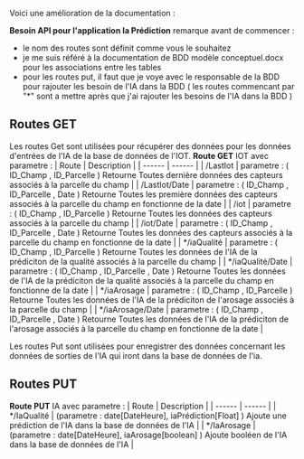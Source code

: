 Voici une amélioration de la documentation :

**Besoin API pour l'application Ia Prédiction**
remarque avant de commencer :
- le nom des routes sont définit comme vous le souhaitez
- je me suis référé à la documentation de BDD modèle conceptuel.docx pour les associations entre les tables
- pour les routes put, il faut que je voye avec le responsable de la BDD pour rajouter les besoin de l'IA dans la BDD ( les routes commencant par "*" sont a mettre après que j'ai rajouter les besoins de l'IA dans la BDD )

## Routes GET

Les routes Get sont utilisées pour récupérer des données pour les données d'entrées de l'IA de la base de données de l'IOT.
**Route GET** IOT avec parametre :
| Route | Description |
| ------ | ------ |
| /LastIot | parametre : ( ID_Champ , ID_Parcelle ) Retourne Toutes dernière données des capteurs associés à la parcelle du champ |
| /LastIot/Date | parametre : ( ID_Champ , ID_Parcelle , Date ) Retourne Toutes les première données des capteurs associés à la parcelle du champ en fonctionne de la date |
| /iot | parametre : ( ID_Champ , ID_Parcelle ) Retourne Toutes les données des capteurs associés à la parcelle du champ |
| /iot/Date | parametre : ( ID_Champ , ID_Parcelle , Date ) Retourne Toutes les données des capteurs associés à la parcelle du champ en fonctionne de la date |
| */iaQualité | parametre : ( ID_Champ , ID_Parcelle ) Retourne Toutes les données de l'IA de la prédiciton de la qualité associés à la parcelle du champ |
| */iaQualité/Date | parametre : ( ID_Champ , ID_Parcelle , Date ) Retourne Toutes les données de l'IA de la prédiciton de la qualité associés à la parcelle du champ en fonctionne de la date |
| */iaArosage | parametre : ( ID_Champ , ID_Parcelle ) Retourne Toutes les données de l'IA de la prédiciton de l'arosage associés à la parcelle du champ |
| */iaArosage/Date | parametre : ( ID_Champ , ID_Parcelle , Date ) Retourne Toutes les données de l'IA de la prédiciton de l'arosage associés à la parcelle du champ en fonctionne de la date |

Les routes Put sont utilisées pour enregistrer des données concernant les données de sorties de l'IA
qui iront dans la base de données de l'ia.

## Routes PUT

**Route PUT** IA avec parametre :
| Route | Description |
| ------ | ------ |
| */IaQualité | (parametre : date[DateHeure], iaPrédiction[Float] ) Ajoute une prédiction de l'IA dans la base de données de l'IA |
| */IaArosage | (parametre : date[DateHeure], iaArosage[boolean] ) Ajoute booléen de l'IA dans la base de données de l'IA |
